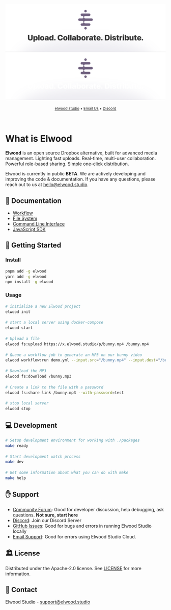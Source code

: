 <p align="center">
<img src="https://raw.githubusercontent.com/elwood-studio/.github/main/profile/gh-banner-light.png#gh-light-mode-only">
<img src="https://raw.githubusercontent.com/elwood-studio/.github/main/profile/gh-banner-dark.png#gh-dark-mode-only">
</p>

<p align="center">
<small>
<a href="https://elwood.studio">elwood.studio</a> &#8226; 
<a href="mailto:mailto:hello@elwood.studio">Email Us</a> &#8226;
<a href="https://discord.gg/ZxWKPeABNG">Discord</a>
</small>
</p>

<p>&nbsp;</p>

# What is Elwood

**Elwood** is an open source Dropbox alternative, built for advanced media management. Lighting fast uploads. Real-time, multi-user collaboration. Powerful role-based sharing. Simple one-click distribution.

<p>Elwood is currently in public <strong>BETA</strong>. We are actively developing and improving the code & documentation. If you have any questions, please reach out to us at <a href="mailto:hello@elwood.studio">hello@elwood.studio</a>.</p>

## 📖 Documentation

- [Workflow](./docs/workflow/readme.md)
- [File System](./docs/fs/readme.md)
- [Command Line Interface](./docs/cli/readme.md)
- [JavaScript SDK](./docs/sdk/js/readme.md)

## 🚀 Getting Started

### Install

```bash
pnpm add -g elwood
yarn add -g elwood
npm install -g elwood
```

### Usage

```bash
# initialize a new Elwood project
elwood init

# start a local server using docker-compose
elwood start

# Upload a file
elwood fs:upload https://x.elwood.studio/p/bunny.mp4 /bunny.mp4

# Queue a workflow job to generate an MP3 on our bunny video
elwood workflow:run demo.yml --input.src="/bunny.mp4" --input.dest="/bunny.mp3" --wait

# Download the MP3
elwood fs:download /bunny.mp3

# Create a link to the file with a password
elwood fs:share link /bunny.mp3 --with-password=test

# stop local server
elwood stop
```

## 💻 Development

```bash
# Setup development environment for working with ./packages
make ready

# Start development watch process
make dev

# Get some information about what you can do with make
make help
```

## :raised_hand: Support

- [Community Forum](https://github.com/orgs/elwood-studio/discussions): Good for developer discussion, help debugging, ask questions. **Not sure, start here**
- [Discord](https://discord.gg/ZxWKPeABNG): Join our Discord Server
- [GitHub Issues](https://github.com/elwood-studio/elwood/issues): Good for bugs and errors in running Elwood Studio locally
- [Email Support](mailto:support@elwood.studio): Good for errors using Elwood Studio Cloud.

## 🏛️ License

Distributed under the Apache-2.0 license. See [LICENSE](LICENSE) for more information.

## 📧 Contact

Elwood Studio - [support@elwood.studio](mailto:support@elwood.studio)
